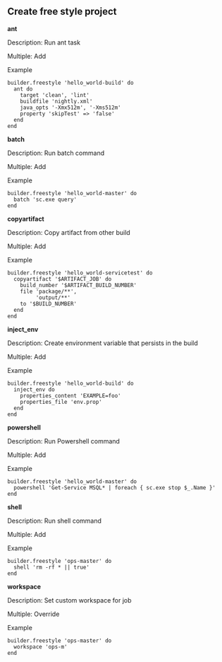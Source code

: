 ## Create free style project

**ant**

Description: Run ant task

Multiple: Add

Example

    builder.freestyle 'hello_world-build' do
      ant do
        target 'clean', 'lint'
        buildfile 'nightly.xml'
        java_opts '-Xmx512m', '-Xms512m'
        property 'skipTest' => 'false'
      end
    end

**batch**

Description: Run batch command

Multiple: Add

Example

    builder.freestyle 'hello_world-master' do
      batch 'sc.exe query'
    end

**copyartifact**

Description: Copy artifact from other build

Multiple: Add

Example

    builder.freestyle 'hello_world-servicetest' do
      copyartifact '$ARTIFACT_JOB' do
        build_number '$ARTIFACT_BUILD_NUMBER'
        file 'package/**',
             'output/**'
        to '$BUILD_NUMBER'
      end
    end

**inject_env**

Description: Create environment variable that persists in the build

Multiple: Add

Example

    builder.freestyle 'hello_world-build' do
      inject_env do
        properties_content 'EXAMPLE=foo'
        properties_file 'env.prop'
      end
    end

**powershell**

Description: Run Powershell command

Multiple: Add

Example

    builder.freestyle 'hello_world-master' do
      powershell 'Get-Service MSQL* | foreach { sc.exe stop $_.Name }'
    end

**shell**

Description: Run shell command

Multiple: Add

Example

    builder.freestyle 'ops-master' do
      shell 'rm -rf * || true'
    end

**workspace**

Description: Set custom workspace for job

Multiple:  Override

Example

    builder.freestyle 'ops-master' do
      workspace 'ops-m'
    end


